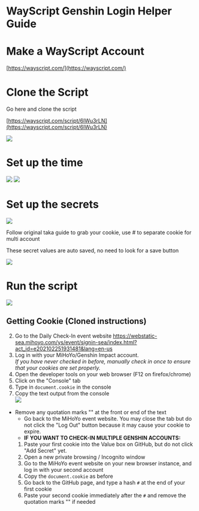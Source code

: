 # WayScript Genshin Login Helper Guide

# Make a WayScript Account

[https://wayscript.com/](https://wayscript.com/)

# Clone the Script

Go here and clone the script

[https://wayscript.com/script/6lWu3rLN](https://wayscript.com/script/6lWu3rLN)

![](https://i.imgur.com/Sk2tFQK.png)

# Set up the time
![](https://i.imgur.com/1opHU82.png)
![](https://i.imgur.com/L8b7dQF.png)

# Set up the secrets
![](https://i.imgur.com/oiL97tP.png)

Follow original taka guide to grab your cookie, use # to separate cookie for multi account

These secret values are auto saved, no need to look for a save button

![](https://i.imgur.com/4zXcZAU.png)

# Run the script

![](https://i.imgur.com/40GtLZi.png)


## Getting Cookie (Cloned instructions)
2. Go to the Daily Check-In event website https://webstatic-sea.mihoyo.com/ys/event/signin-sea/index.html?act_id=e202102251931481&lang=en-us
3. Log in with your MiHoYo/Genshin Impact account.  
   *If you have never checked in before, manually check in once to ensure that your cookies are set properly.*
4. Open the developer tools on your web browser (F12 on firefox/chrome)
5. Click on the "Console" tab
6. Type in `document.cookie` in the console
7. Copy the text output from the console  
   ![](https://imgur.com/eWP1OyO.png)
   
 - Remove any quotation marks "" at the front or end of the text 
    - Go back to the MiHoYo event website. You may close the tab but do not click the "Log Out" button because it may cause your cookie to expire.
    - **IF YOU WANT TO CHECK-IN MULTIPLE GENSHIN ACCOUNTS:**
    1. Paste your first cookie into the Value box on GitHub, but do not click "Add Secret" yet.
    2. Open a new private browsing / Incognito window
    3. Go to the MiHoYo event website on your new browser instance, and log in with your second account
    4. Copy the `document.cookie` as before
    5. Go back to the GitHub page, and type a hash `#` at the end of your first cookie
    6. Paste your second cookie immediately after the `#` and remove the quotation marks "" if needed

